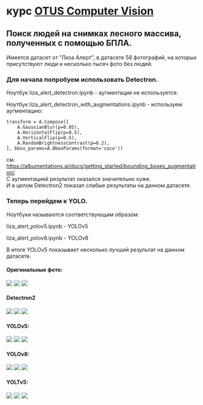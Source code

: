 
# курс [OTUS Computer Vision](https://otus.ru/lessons/cv/)

## Поиск людей на снимках лесного массива, полученных с помощью БПЛА.

Имеется датасет от "Лиза Алерт", в датасете 58 фотографий, на которых присутствуют люди и несколько тысяч фото без людей.

### Для начала попробуем использовать Detectron.

Ноутбук liza_alert_detectron.ipynb - аугментация не используется.

Ноутбук liza_alert_detectron_with_augmentations.ipynb - используем аугментацию:
```
transform = A.Compose([
    A.GaussianBlur(p=0.05),
    A.HorizontalFlip(p=0.5),
    A.VerticalFlip(p=0.5),
    A.RandomBrightnessContrast(p=0.2),
], bbox_params=A.BboxParams(format='coco'))
```

см. https://albumentations.ai/docs/getting_started/bounding_boxes_augmentation/.  
С aугментацией результат оказался значительно хуже.  
И в целом Detectron2 показал слабые результаты на данном датасете.

### Теперь перейдем к YOLO.

Ноутбуки называются соответствующим образом:

liza_alert_yolov5.ipynb - YOLOv5

liza_alert_yolov8.ipynb - YOLOv8

В итоге YOLOv5 показывает несколько лучший результат на данном датасете.

#### Opигинaльныe фото:

![](results/8406-50.jpg)
![](results/8507-50.JPG)
![](results/8464-50.JPG)

#### Detectron2

![](results/detectron1-50.jpg)
![](results/detectron2-50.jpg)
![](results/detectron3-50.jpg)

#### YOLOv5:

![](results/yolo5-1.jpg)
![](results/yolo5-2.jpg)
![](results/yolo5-3.jpg)

#### YOLOv8:

![](results/yolo8-1.jpg)
![](results/yolo8-2.JPG)
![](results/yolo8-3.JPG)

#### YOLTv5:

![](results/YOLTv5-8406.jpg)
![](results/YOLTv5-8507.JPG)
![](results/YOLTv5-6906.JPG)
